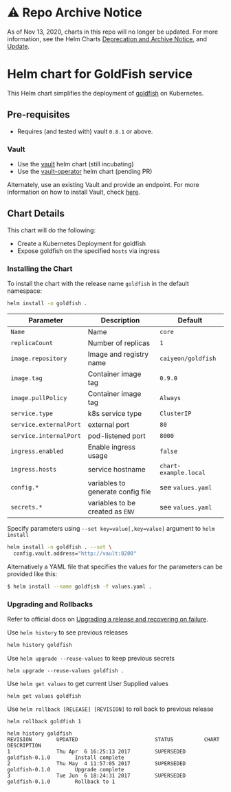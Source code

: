 # ⚠️ Repo Archive Notice

As of Nov 13, 2020, charts in this repo will no longer be updated.
For more information, see the Helm Charts [Deprecation and Archive Notice](https://github.com/helm/charts#%EF%B8%8F-deprecation-and-archive-notice), and [Update](https://helm.sh/blog/charts-repo-deprecation/).

# Helm chart for GoldFish service

This Helm chart simplifies the deployment of [goldfish](https://github.com/Caiyeon/goldfish) on Kubernetes.

## Pre-requisites

* Requires (and tested with) vault `0.8.1` or above.

### Vault

* Use the [vault](https://github.com/kubernetes/charts/tree/master/incubator/vault) helm chart (still incubating)
* Use the [vault-operator](https://github.com/kubernetes/charts/tree/master/incubator/vault-operator) helm chart (pending PR)

Alternately, use an existing Vault and provide an endpoint. For more information on how to install Vault, check [here](https://www.vaultproject.io/docs/install/index.html).

## Chart Details

This chart will do the following:

* Create a Kubernetes Deployment for goldfish
* Expose goldfish on the specified `hosts` via ingress

### Installing the Chart

To install the chart with the release name `goldfish` in the default namespace:

```bash
helm install -n goldfish .
```

|       Parameter        |            Description            |          Default           |
| ---------------------- | --------------------------------- | -------------------------- |
| `Name`                 | Name                              | `core`                     |
| `replicaCount`         | Number of replicas                | `1`                        |
| `image.repository`     | Image and registry name           | `caiyeon/goldfish`         |
| `image.tag`            | Container image tag               | `0.9.0`                    |
| `image.pullPolicy`     | Container image tag               | `Always`                   |
| `service.type`         | k8s service type                  | `ClusterIP`                |
| `service.externalPort` | external port                     | `80`                       |
| `service.internalPort` | pod-listened port                 | `8000`                     |
| `ingress.enabled`      | Enable ingress usage              | `false`                    |
| `ingress.hosts`        | service hostname                  | `chart-example.local`      |
| `config.*`             | variables to generate config file | see `values.yaml`          |
| `secrets.*`            | variables to be created as `ENV`  | see `values.yaml`          |

Specify parameters using `--set key=value[,key=value]` argument to `helm install`

```bash
helm install -n goldfish . --set \
  config.vault.address="http://vault:8200"
```

Alternatively a YAML file that specifies the values for the parameters can be provided like this:

```bash
$ helm install --name goldfish -f values.yaml .
```

### Upgrading and Rollbacks

Refer to official docs on [Upgrading a release and recovering on failure](https://github.com/kubernetes/helm/blob/master/docs/using_helm.md#helm-upgrade-and-helm-rollback-upgrading-a-release-and-recovering-on-failure).

Use `helm history` to see previous releases
```bash
helm history goldfish
```

Use `helm upgrade --reuse-values` to keep previous secrets
```
helm upgrade --reuse-values goldfish .
```

Use `helm get values` to get current User Supplied values
```
helm get values goldfish
```

Use `helm rollback [RELEASE] [REVISION]` to roll back to previous release
```
helm rollback goldfish 1

helm history goldfish
REVISION        UPDATED                         STATUS          CHART                   DESCRIPTION
1               Thu Apr  6 16:25:13 2017        SUPERSEDED      goldfish-0.1.0        Install complete
2               Thu May  4 11:57:05 2017        SUPERSEDED      goldfish-0.1.0        Upgrade complete
3               Tue Jun  6 18:24:31 2017        SUPERSEDED      goldfish-0.1.0        Rollback to 1
```
